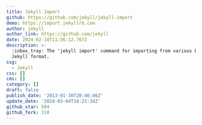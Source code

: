 ```yaml
---
title: Jekyll Import
github: https://github.com/jekyll/jekyll-import
demo: https://import.jekyllrb.com
author: jekyll
author_link: https://github.com/jekyll
date: 2024-02-18T11:56:12.767Z
description: >-
  :inbox_tray: The 'jekyll import' command for importing from various blogs to
  Jekyll format.
ssg:
  - Jekyll
css: []
cms: []
category: []
draft: false
publish_date: '2013-01-30T20:46:46Z'
update_date: '2024-03-04T18:21:34Z'
github_star: 504
github_fork: 310
---
```

